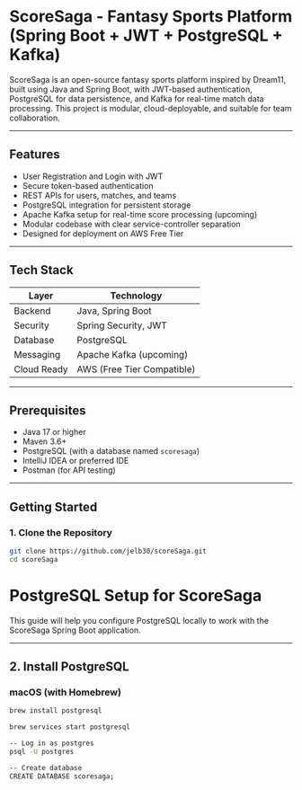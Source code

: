 # ScoreSaga - Fantasy Sports Platform (Spring Boot + JWT + PostgreSQL + Kafka)

ScoreSaga is an open-source fantasy sports platform inspired by Dream11, built using Java and Spring Boot, with JWT-based authentication, PostgreSQL for data persistence, and Kafka for real-time match data processing. This project is modular, cloud-deployable, and suitable for team collaboration.

---

## Features

- User Registration and Login with JWT
- Secure token-based authentication
- REST APIs for users, matches, and teams
- PostgreSQL integration for persistent storage
- Apache Kafka setup for real-time score processing (upcoming)
- Modular codebase with clear service-controller separation
- Designed for deployment on AWS Free Tier

---

## Tech Stack

| Layer        | Technology        |
|-------------|-------------------|
| Backend      | Java, Spring Boot |
| Security     | Spring Security, JWT |
| Database     | PostgreSQL        |
| Messaging    | Apache Kafka (upcoming) |
| Cloud Ready  | AWS (Free Tier Compatible) |

---

## Prerequisites

- Java 17 or higher
- Maven 3.6+
- PostgreSQL (with a database named `scoresaga`)
- IntelliJ IDEA or preferred IDE
- Postman (for API testing)

---
## Getting Started

### 1. Clone the Repository

```bash
git clone https://github.com/jelb30/scoreSaga.git
cd scoreSaga
```


# PostgreSQL Setup for ScoreSaga

This guide will help you configure PostgreSQL locally to work with the ScoreSaga Spring Boot application.

---
## 2. Install PostgreSQL

### macOS (with Homebrew)

```bash
brew install postgresql
```

```bash
brew services start postgresql
```

```bash
-- Log in as postgres
psql -U postgres
```

```bash
-- Create database
CREATE DATABASE scoresaga;
```
